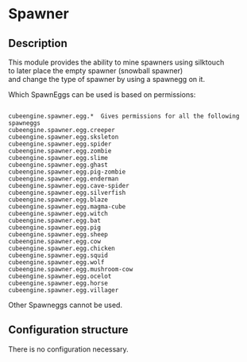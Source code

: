 # Spawner

## Description

This module provides the ability to mine spawners using silktouch   
to later place the empty spawner (snowball spawner)  
and change the type of spawner by using a spawnegg on it.

Which SpawnEggs can be used is based on permissions:

<code>
cubeengine.spawner.egg.*  Gives permissions for all the following spawneggs  
cubeengine.spawner.egg.creeper  
cubeengine.spawner.egg.sksleton  
cubeengine.spawner.egg.spider  
cubeengine.spawner.egg.zombie  
cubeengine.spawner.egg.slime  
cubeengine.spawner.egg.ghast  
cubeengine.spawner.egg.pig-zombie  
cubeengine.spawner.egg.enderman  
cubeengine.spawner.egg.cave-spider  
cubeengine.spawner.egg.silverfish  
cubeengine.spawner.egg.blaze  
cubeengine.spawner.egg.magma-cube  
cubeengine.spawner.egg.witch  
cubeengine.spawner.egg.bat  
cubeengine.spawner.egg.pig  
cubeengine.spawner.egg.sheep  
cubeengine.spawner.egg.cow  
cubeengine.spawner.egg.chicken  
cubeengine.spawner.egg.squid  
cubeengine.spawner.egg.wolf  
cubeengine.spawner.egg.mushroom-cow  
cubeengine.spawner.egg.ocelot  
cubeengine.spawner.egg.horse  
cubeengine.spawner.egg.villager
</code>

Other Spawneggs cannot be used.

## Configuration structure

There is no configuration necessary.
